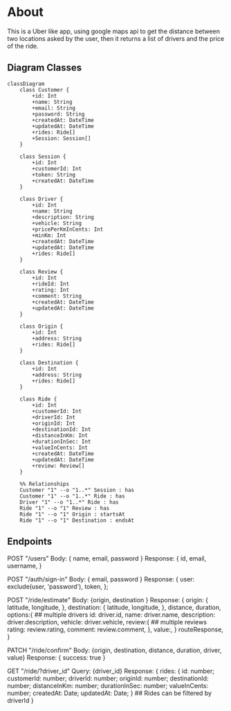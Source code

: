 # About

This is a Uber like app, using google maps api to get the distance between two locations asked by the user,
then it returns a list of drivers and the price of the ride.

## Diagram Classes

```mermaid
classDiagram
    class Customer {
        +id: Int
        +name: String
        +email: String
        +password: String
        +createdAt: DateTime
        +updatedAt: DateTime
        +rides: Ride[]
        +Session: Session[]
    }

    class Session {
        +id: Int
        +customerId: Int
        +token: String
        +createdAt: DateTime
    }

    class Driver {
        +id: Int
        +name: String
        +description: String
        +vehicle: String
        +pricePerKmInCents: Int
        +minKm: Int
        +createdAt: DateTime
        +updatedAt: DateTime
        +rides: Ride[]
    }

    class Review {
        +id: Int
        +rideId: Int
        +rating: Int
        +comment: String
        +createdAt: DateTime
        +updatedAt: DateTime
    }

    class Origin {
        +id: Int
        +address: String
        +rides: Ride[]
    }

    class Destination {
        +id: Int
        +address: String
        +rides: Ride[]
    }

    class Ride {
        +id: Int
        +customerId: Int
        +driverId: Int
        +originId: Int
        +destinationId: Int
        +distanceInKm: Int
        +durationInSec: Int
        +valueInCents: Int
        +createdAt: DateTime
        +updatedAt: DateTime
        +review: Review[]
    }

    %% Relationships
    Customer "1" --o "1..*" Session : has
    Customer "1" --o "1..*" Ride : has
    Driver "1" --o "1..*" Ride : has
    Ride "1" --o "1" Review : has
    Ride "1" --o "1" Origin : startsAt
    Ride "1" --o "1" Destination : endsAt

```


## Endpoints

POST "/users"
Body: { name, email, password }
Response: {
          id,
          email,
          username,
}

POST "/auth/sign-in"
Body: { email, password }
Response: {
    user: exclude(user, 'password'),
    token,
  };

POST "/ride/estimate"
Body: {origin, destination }
Response: {
      origin: {
        latitude,
        longitude,
      },
      destination: {
        latitude,
        longitude,
      },
      distance,
      duration,
      options:{ ## multiple drivers
          id: driver.id,
          name: driver.name,
          description: driver.description,
          vehicle: driver.vehicle,
          review:{ ## multiple reviews
                  rating: review.rating,
                  comment: review.comment,
              },
          value:,
      }
      routeResponse,
    }

PATCH "/ride/confirm"
Body: {origin, destination, distance, duration, driver, value}
Response: { success: true }

GET "/ride/?driver_id"
Query: {driver_id}
Response: {
    rides: {
        id: number;
        customerId: number;
        driverId: number;
        originId: number;
        destinationId: number;
        distanceInKm: number;
        durationInSec: number;
        valueInCents: number;
        createdAt: Date;
        updatedAt: Date;
    } ## Rides can be filtered by driverId
}